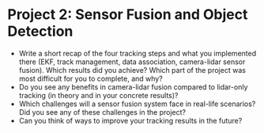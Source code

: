 # Project 2: Sensor Fusion and Object Detection

- Write a short recap of the four tracking steps and what you implemented there (EKF, track management, data association, camera-lidar sensor fusion). Which results did you achieve? Which part of the project was most difficult for you to complete, and why?
- Do you see any benefits in camera-lidar fusion compared to lidar-only tracking (in theory and in your concrete results)?
- Which challenges will a sensor fusion system face in real-life scenarios? Did you see any of these challenges in the project?
- Can you think of ways to improve your tracking results in the future?
